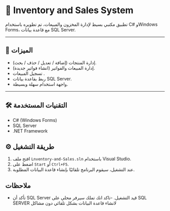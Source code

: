# 🧾 Inventory and Sales System

تطبيق مكتبي بسيط لإدارة المخزون والمبيعات، تم تطويره باستخدام C# وWindows Forms، مع قاعدة بيانات SQL Server.

---

## 📌 الميزات

- إدارة المنتجات (إضافة / تعديل / حذف / بحث).
- إدارة المبيعات والفواتير (انشاء فواتير جديدة).
- تسجيل المبيعات .
- ربط بقاعدة بيانات SQL Server.
- واجهة استخدام سهلة وبسيطة.

---

## 🛠️ التقنيات المستخدمة

- C# (Windows Forms)
- SQL Server
- .NET Framework


## ⚙️ طريقة التشغيل

1. افتح ملف `Lnventory-and-Sales.sln` باستخدام Visual Studio.
2. اضغط على `Start` أو `Ctrl+F5`.
3. عند التشغيل، سيقوم البرنامج تلقائيًا بإنشاء قاعدة البيانات المطلوبة.

##  ملاحظات

- تأكد أن SQL Server قيد التشغيل.
-تاكد انك تملك سيرفر محلي على SQL SERVER لانشاء قاعدة البيانات بشكل تلقائي دون مشاكل

